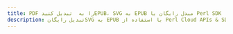 ---title: PDF را به  تبدیل کنیدEPUB، SVG به EPUB مبدل رایگان یا Perl SDKdescription: تبدیل رایگانSVG به EPUB با استفاده از Perl Cloud APIs & SDK همچنین اسناد PDF را در Cloud ایجاد، ویرایش و رندر کنید.---